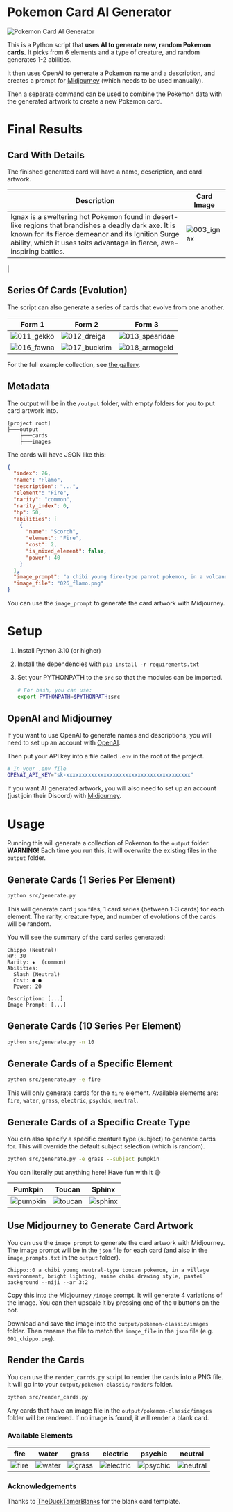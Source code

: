 # Pokemon Card AI Generator

![Pokemon Card AI Generator](generator_image.png)

This is a Python script that **uses AI to generate new, random Pokemon cards.** It picks
from 6 elements and a type of creature, and random generates 1-2 abilities.

It then uses OpenAI to generate a Pokemon name and a description, and creates
a prompt for [Midjourney](https://midjourney.com/home) (which needs to be used manually).

Then a separate command can be used to combine the Pokemon data with the generated artwork to create a new Pokemon card.

# Final Results

## Card With Details

The finished generated card will have a name, description, and card artwork.

| Description                                                                                                                                                                                                                           | Card Image                                  |
| ------------------------------------------------------------------------------------------------------------------------------------------------------------------------------------------------------------------------------------- | ------------------------------------------- |
| Ignax is a sweltering hot Pokemon found in desert-like regions that brandishes a deadly dark axe. It is known for its fierce demeanor and its Ignition Surge ability, which it uses toits advantage in fierce, awe-inspiring battles. | ![003_ignax](gallery/renders/003_ignax.png) |

|

## Series Of Cards (Evolution)

The script can also generate a series of cards that evolve from one another.

| Form 1                                      | Form 2                                          | Form 3                                              |
| ------------------------------------------- | ----------------------------------------------- | --------------------------------------------------- |
| ![011_gekko](gallery/renders/011_gekko.png) | ![012_dreiga](gallery/renders/012_dreiga.png)   | ![013_spearidae](gallery/renders/013_spearidae.png) |
| ![016_fawna](gallery/renders/016_fawna.png) | ![017_buckrim](gallery/renders/017_buckrim.png) | ![018_armogeld](gallery/renders/018_armogeld.png)   |

For the full example collection, see [the gallery](./gallery).

## Metadata

The output will be in the `/output` folder, with empty folders for you to put card artwork into.

```
[project root]
├───output
    ├───cards
    ├───images
```

The cards will have JSON like this:

```json
{
  "index": 26,
  "name": "Flamo",
  "description": "...",
  "element": "Fire",
  "rarity": "common",
  "rarity_index": 0,
  "hp": 50,
  "abilities": [
    {
      "name": "Scorch",
      "element": "Fire",
      "cost": 2,
      "is_mixed_element": false,
      "power": 40
    }
  ],
  "image_prompt": "a chibi young fire-type parrot pokemon, in a volcano environment, lava texture background, anime chibi drawing style, pastel background --niji --ar 3:2",
  "image_file": "026_flamo.png"
}
```

You can use the `image_prompt` to generate the card artwork with Midjourney.

# Setup

1. Install Python 3.10 (or higher)
2. Install the dependencies with `pip install -r requirements.txt`
3. Set your PYTHONPATH to the `src` so that the modules can be imported.

   ```bash
   # For bash, you can use:
   export PYTHONPATH=$PYTHONPATH:src
   ```

## OpenAI and Midjourney

If you want to use OpenAI to generate names and descriptions, you will need to set up an account with [OpenAI](https://openai.com/).

Then put your API key into a file called `.env` in the root of the project.

```bash
# In your .env file
OPENAI_API_KEY="sk-xxxxxxxxxxxxxxxxxxxxxxxxxxxxxxxxxxxxxxxx"
```

If you want AI generated artwork, you will also need to set up an account (just join their Discord) with [Midjourney](https://midjourney.com/home).

# Usage

Running this will generate a collection of Pokemon to the `output` folder. **WARNING!** Each time you run this, it will overwrite the existing files in the `output` folder.

## Generate Cards (1 Series Per Element)

```bash
python src/generate.py
```

This will generate card `json` files, 1 card series (between 1-3 cards) for each element. The rarity, creature type, and number of evolutions of the cards will be random.

You will see the summary of the card series generated:

```
Chippo (Neutral)
HP: 30
Rarity: ★  (common)
Abilities:
  Slash (Neutral)
  Cost: ● ●
  Power: 20

Description: [...]
Image Prompt: [...]
```

## Generate Cards (10 Series Per Element)

```bash
python src/generate.py -n 10
```

## Generate Cards of a Specific Element

```bash
python src/generate.py -e fire
```

This will only generate cards for the `fire` element. Available elements are: `fire`, `water`, `grass`, `electric`, `psychic`, `neutral`.

## Generate Cards of a Specific Create Type

You can also specify a specific creature type (subject) to generate cards for. This will override the default subject selection (which is random).

```bash
python src/generate.py -e grass --subject pumpkin
```

You can literally put anything here! Have fun with it 😄

| Pumkpin                                     | Toucan                                    | Sphinx                                     |
| ------------------------------------------- | ----------------------------------------- | ------------------------------------------ |
| ![pumpkin](gallery/renders/001_regalot.png) | ![toucan](gallery/renders/001_chippo.png) | ![sphinx](gallery/renders/002_sfyrinx.png) |

## Use Midjourney to Generate Card Artwork

You can use the `image_prompt` to generate the card artwork with Midjourney. The image prompt will be in the `json` file for each card (and also in the `image_prompts.txt` in the `output` folder).

```
Chippo::0 a chibi young neutral-type toucan pokemon, in a village environment, bright lighting, anime chibi drawing style, pastel background --niji --ar 3:2
```

Copy this into the Midjourney `/image` prompt. It will generate 4 variations of the image. You can then upscale it by pressing one of the `U` buttons on the bot.

Download and save the image into the `output/pokemon-classic/images` folder. Then rename the file to match the `image_file` in the `json` file (e.g. `001_chippo.png`).

## Render the Cards

You can use the `render_carrds.py` script to render the cards into a PNG file. It will go into your `output/pokemon-classic/renders` folder.

```bash
python src/render_cards.py
```

Any cards that have an image file in the `output/pokemon-classic/images` folder will be rendered. If no image is found, it will render a blank card.

### Available Elements

| fire                                         | water                                          | grass                                          | electric                                             | psychic                                            | neutral                                            |
| -------------------------------------------- | ---------------------------------------------- | ---------------------------------------------- | ---------------------------------------------------- | -------------------------------------------------- | -------------------------------------------------- |
| ![fire](resources/elements/fire_element.png) | ![water](resources/elements/water_element.png) | ![grass](resources/elements/grass_element.png) | ![electric](resources/elements/electric_element.png) | ![psychic](resources/elements/psychic_element.png) | ![neutral](resources/elements/neutral_element.png) |

### Acknowledgements

Thanks to [TheDuckTamerBlanks](https://www.deviantart.com/katarawaterbender) for the blank card template.
